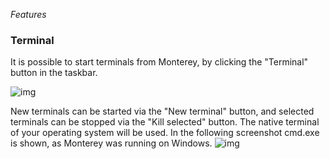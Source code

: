 _Features_
### Terminal

It is possible to start terminals from Monterey, by clicking the "Terminal" button in the taskbar.

![img](http://i.imgur.com/QYIXTSC.png)

New terminals can be started via the "New terminal" button, and selected terminals can be stopped via the "Kill selected" button. The native terminal of your operating system will be used. In the following screenshot cmd.exe is shown, as Monterey was running on Windows.
![img](http://i.imgur.com/mM7j7fs.png)